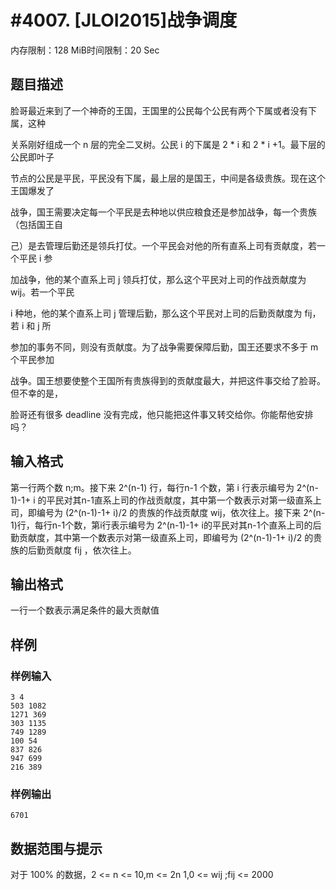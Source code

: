 # #4007. [JLOI2015]战争调度

内存限制：128 MiB时间限制：20 Sec

## 题目描述

 脸哥最近来到了一个神奇的王国，王国里的公民每个公民有两个下属或者没有下属，这种

关系刚好组成一个 n 层的完全二叉树。公民 i 的下属是 2 * i 和 2 * i +1。最下层的公民即叶子

节点的公民是平民，平民没有下属，最上层的是国王，中间是各级贵族。现在这个王国爆发了

战争，国王需要决定每一个平民是去种地以供应粮食还是参加战争，每一个贵族（包括国王自

己）是去管理后勤还是领兵打仗。一个平民会对他的所有直系上司有贡献度，若一个平民 i 参

加战争，他的某个直系上司 j 领兵打仗，那么这个平民对上司的作战贡献度为 wij。若一个平民

i 种地，他的某个直系上司 j 管理后勤，那么这个平民对上司的后勤贡献度为 fij，若 i 和 j 所

参加的事务不同，则没有贡献度。为了战争需要保障后勤，国王还要求不多于 m 个平民参加

战争。国王想要使整个王国所有贵族得到的贡献度最大，并把这件事交给了脸哥。但不幸的是，

脸哥还有很多 deadline 没有完成，他只能把这件事又转交给你。你能帮他安排吗？

## 输入格式

第一行两个数 n;m。接下来 2^(n-1) 行，每行n-1 个数，第 i 行表示编号为 2^(n-1)-1+ i 的平民对其n-1直系上司的作战贡献度，其中第一个数表示对第一级直系上司，即编号为 (2^(n-1)-1+ i)/2 的贵族的作战贡献度 wij，依次往上。接下来 2^(n-1)行，每行n-1个数，第i行表示编号为 2^(n-1)-1+ i的平民对其n-1个直系上司的后勤贡献度，其中第一个数表示对第一级直系上司，即编号为 (2^(n-1)-1+ i)/2 的贵族的后勤贡献度 fij ，依次往上。

## 输出格式

 一行一个数表示满足条件的最大贡献值

## 样例

### 样例输入

    
    3 4
    503 1082
    1271 369
    303 1135
    749 1289
    100 54
    837 826
    947 699
    216 389
    

### 样例输出

    
    6701
    

## 数据范围与提示

 对于 100% 的数据，2 <= n <= 10,m <= 2n 1,0 <= wij ;fij <= 2000
